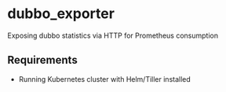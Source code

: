 # dubbo_exporter
Exposing dubbo statistics  via HTTP for Prometheus consumption

## Requirements
- Running Kubernetes cluster with Helm/Tiller installed
